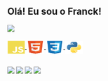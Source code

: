 ## Olá! Eu sou o Franck!
 <div>
  <a href="https://github.com/ursfranckk">
  <img height="180em" src="https://github-readme-stats.vercel.app/api?username=ursfranckk&show_icons=true&theme=midnight-purple&include_all_commits=true&count_private=true"/>
  <!-- <img height="180em" src="https://github-readme-stats.vercel.app/api/top-langs/?username=ursfranckk&layout=compact&langs_count=7&theme=midnight-purple"/> -->
 </div>
  
<!-- o site devicon tem todos os icons que podem vir a ser necessários -->
 <div style="display: inline_block"><br>
  <img align="center" alt="Franck-Js" height="30" width="40" src="https://raw.githubusercontent.com/devicons/devicon/master/icons/javascript/javascript-plain.svg">
  <img align="center" alt="Franck-HTML" height="30" width="40" src="https://raw.githubusercontent.com/devicons/devicon/master/icons/html5/html5-original.svg">
  <img align="center" alt="Franck-CSS" height="30" width="40" src="https://raw.githubusercontent.com/devicons/devicon/master/icons/css3/css3-original.svg">
  <img align="center" alt="Franck-Python" height="30" width="40" src="https://raw.githubusercontent.com/devicons/devicon/master/icons/python/python-original.svg">
 </div>
   
  ##
  
<!-- no dev.to da pra achar esses templates <3 no  -->
 <div>
  <a href="https://www.linkedin.com/in/franck-ribeiro" target="_blank"><img src="https://img.shields.io/badge/-LinkedIn-%230077B5?style=for-the-badge&logo=linkedin&logoColor=white" target="_blank"></a>
  <a href = "mailto:fsribeiro.dm@gmail.com"><img src="https://img.shields.io/badge/-Gmail-%23333?style=for-the-badge&logo=gmail&logoColor=white" target="_blank"></a>
  <a href="https://instagram.com/ursfranckk" target="_blank"><img src="https://img.shields.io/badge/-Instagram-%23E4405F?style=for-the-badge&logo=instagram&logoColor=white" target="_blank"></a>
  <a href="https://open.spotify.com/user/vax2hil0to6ntt7uj4chswn8m" target="_blank"><img src="https://img.shields.io/badge/Spotify-1ED760?&style=for-the-badge&logo=spotify&logoColor=white" target="_blank"></a> 
 </div>

